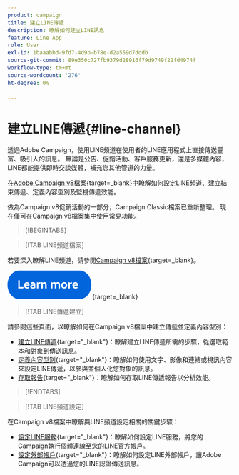 ```yaml
---
product: campaign
title: 建立LINE傳遞
description: 瞭解如何建立LINE訊息
feature: Line App
role: User
exl-id: 1baaabbd-9fd7-4d9b-b78e-d2a559d7dddb
source-git-commit: 89e350c727fb9379d28916f79d9749f22fd4974f
workflow-type: tm+mt
source-wordcount: '276'
ht-degree: 0%

---
```


# 建立LINE傳遞{#line-channel}

透過Adobe Campaign，使用LINE頻道在使用者的LINE應用程式上直接傳送豐富、吸引人的訊息。 無論是公告、促銷活動、客戶服務更新，還是多媒體內容，LINE都能提供即時交談媒體，補充您其他管道的力量。

在[Adobe Campaign v8檔案](https://experienceleague.adobe.com/zh-hant/docs/campaign/campaign-v8/send/line.md){target=_blank}中瞭解如何設定LINE頻道、建立結束傳遞、定義內容型別及監視傳遞效能。

做為Campaign v8促銷活動的一部分，Campaign Classic檔案已重新整理。 現在僅可在Campaign v8檔案集中使用常見功能。

>[!BEGINTABS]

>[!TAB LINE頻道檔案]

若要深入瞭解LINE頻道，請參閱[Campaign v8檔案](https://experienceleague.adobe.com/en/docs/campaign/campaign-v8/send/line.html){target=_blank}。


[![影像](../../assets/do-not-localize/learn-more-button.svg)](https://experienceleague.adobe.com/zh-hant/docs/campaign/campaign-v8/send/emails/email){target=_blank}


>[!TAB LINE傳遞建立]

請參閱這些頁面，以瞭解如何在Campaign v8檔案中建立傳遞並定義內容型別：

* [建立LINE傳遞](https://experienceleague.adobe.com/zh-hant/docs/campaign/campaign-v8/send/line.md#creating-the-delivery){target="_blank"}：瞭解建立LINE傳遞所需的步驟，從選取範本和對象到傳送訊息。
* [定義內容型別](https://experienceleague.adobe.com/zh-hant/docs/campaign/campaign-v8/send/line.md#defining-the-content){target="_blank"}：瞭解如何使用文字、影像和連結或視訊內容來設定LINE傳遞，以參與並個人化您對象的訊息。
* [存取報告](https://experienceleague.adobe.com/zh-hant/docs/campaign/campaign-v8/send/line.md#accessing-reports){target="_blank"}：瞭解如何存取LINE傳遞報告以分析效能。


>[!ENDTABS]



>[!TAB LINE頻道設定]

在Campaign v8檔案中瞭解與LINE頻道設定相關的關鍵步驟：

* [設定LINE服務](https://experienceleague.adobe.com/zh-hant/docs/campaign/campaign-v8/send/line.md#configure-line-service){target="_blank"}：瞭解如何設定LINE服務，將您的Campaign執行個體連線至您的LINE官方帳戶。
* [設定外部帳戶](https://experienceleague.adobe.com/zh-hant/docs/campaign/campaign-v8/send/line.md#configure-line-external){target="_blank"}：瞭解如何設定LINE外部帳戶，讓Adobe Campaign可以透過您的LINE認證傳送訊息。

